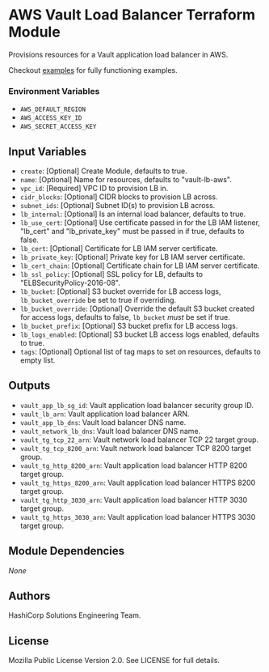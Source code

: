 # AWS Vault Load Balancer Terraform Module

Provisions resources for a Vault application load balancer in AWS.

Checkout [examples](./examples) for fully functioning examples.

### Environment Variables

- `AWS_DEFAULT_REGION`
- `AWS_ACCESS_KEY_ID`
- `AWS_SECRET_ACCESS_KEY`

## Input Variables

- `create`: [Optional] Create Module, defaults to true.
- `name`: [Optional] Name for resources, defaults to "vault-lb-aws".
- `vpc_id`: [Required] VPC ID to provision LB in.
- `cidr_blocks`: [Optional] CIDR blocks to provision LB across.
- `subnet_ids`: [Optional] Subnet ID(s) to provision LB across.
- `lb_internal`: [Optional] Is an internal load balancer, defaults to true.
- `lb_use_cert`: [Optional] Use certificate passed in for the LB IAM listener, "lb_cert" and "lb_private_key" must be passed in if true, defaults to false.
- `lb_cert`: [Optional] Certificate for LB IAM server certificate.
- `lb_private_key`: [Optional] Private key for LB IAM server certificate.
- `lb_cert_chain`: [Optional] Certificate chain for LB IAM server certificate.
- `lb_ssl_policy`: [Optional] SSL policy for LB, defaults to "ELBSecurityPolicy-2016-08".
- `lb_bucket`: [Optional] S3 bucket override for LB access logs, `lb_bucket_override` be set to true if overriding.
- `lb_bucket_override`: [Optional] Override the default S3 bucket created for access logs, defaults to false, `lb_bucket` _must_ be set if true.
- `lb_bucket_prefix`: [Optional] S3 bucket prefix for LB access logs.
- `lb_logs_enabled`: [Optional] S3 bucket LB access logs enabled, defaults to true.
- `tags`: [Optional] Optional list of tag maps to set on resources, defaults to empty list.

## Outputs

- `vault_app_lb_sg_id`: Vault application load balancer security group ID.
- `vault_lb_arn`: Vault application load balancer ARN.
- `vault_app_lb_dns`: Vault load balancer DNS name.
- `vault_network_lb_dns`: Vault load balancer DNS name.
- `vault_tg_tcp_22_arn`: Vault network load balancer TCP 22 target group.
- `vault_tg_tcp_8200_arn`: Vault network load balancer TCP 8200 target group.
- `vault_tg_http_8200_arn`: Vault application load balancer HTTP 8200 target group.
- `vault_tg_https_8200_arn`: Vault application load balancer HTTPS 8200 target group.
- `vault_tg_http_3030_arn`: Vault application load balancer HTTP 3030 target group.
- `vault_tg_https_3030_arn`: Vault application load balancer HTTPS 3030 target group.

## Module Dependencies

_None_

## Authors

HashiCorp Solutions Engineering Team.

## License

Mozilla Public License Version 2.0. See LICENSE for full details.
